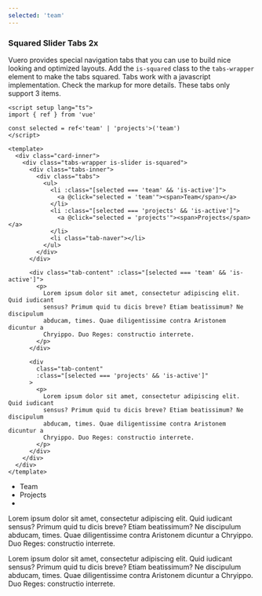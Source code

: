 ```yaml
---
selected: 'team'
---
```


### Squared Slider Tabs 2x

Vuero provides special navigation tabs that you can use to build nice
looking and optimized layouts. Add the `is-squared` class to
the `tabs-wrapper` element to make the tabs squared.
Tabs work with a javascript implementation. Check the markup for more details.
These tabs only support 3 items.

<!--code-->

```vue
<script setup lang="ts">
import { ref } from 'vue'

const selected = ref<'team' | 'projects'>('team')
</script>

<template>
  <div class="card-inner">
    <div class="tabs-wrapper is-slider is-squared">
      <div class="tabs-inner">
        <div class="tabs">
          <ul>
            <li :class="[selected === 'team' && 'is-active']">
              <a @click="selected = 'team'"><span>Team</span></a>
            </li>
            <li :class="[selected === 'projects' && 'is-active']">
              <a @click="selected = 'projects'"><span>Projects</span></a>
            </li>
            <li class="tab-naver"></li>
          </ul>
        </div>
      </div>

      <div class="tab-content" :class="[selected === 'team' && 'is-active']">
        <p>
          Lorem ipsum dolor sit amet, consectetur adipiscing elit. Quid iudicant
          sensus? Primum quid tu dicis breve? Etiam beatissimum? Ne discipulum
          abducam, times. Quae diligentissime contra Aristonem dicuntur a
          Chryippo. Duo Reges: constructio interrete.
        </p>
      </div>

      <div
        class="tab-content"
        :class="[selected === 'projects' && 'is-active']"
      >
        <p>
          Lorem ipsum dolor sit amet, consectetur adipiscing elit. Quid iudicant
          sensus? Primum quid tu dicis breve? Etiam beatissimum? Ne discipulum
          abducam, times. Quae diligentissime contra Aristonem dicuntur a
          Chryippo. Duo Reges: constructio interrete.
        </p>
      </div>
    </div>
  </div>
</template>
```

<!--/code-->

<!--example-->

<div class="card-inner">
   <div class="tabs-wrapper is-slider is-squared">
      <div class="tabs-inner">
         <div class="tabs">
            <ul>
               <li :class="[frontmatter.selected === 'team' && 'is-active']">
                  <a @click="frontmatter.selected = 'team'"><span>Team</span></a>
               </li>
               <li :class="[frontmatter.selected === 'projects' && 'is-active']">
                  <a @click="frontmatter.selected = 'projects'"><span>Projects</span></a>
               </li>
               <li class="tab-naver"></li>
            </ul>
         </div>
      </div>
      <div
         class="tab-content"
         :class="[frontmatter.selected === 'team' && 'is-active']"
         >
         <p>
            Lorem ipsum dolor sit amet, consectetur adipiscing elit. Quid iudicant
            sensus? Primum quid tu dicis breve? Etiam beatissimum? Ne discipulum
            abducam, times. Quae diligentissime contra Aristonem dicuntur a
            Chryippo. Duo Reges: constructio interrete.
         </p>
      </div>
      <div
         class="tab-content"
         :class="[frontmatter.selected === 'projects' && 'is-active']"
         >
         <p>
            Lorem ipsum dolor sit amet, consectetur adipiscing elit. Quid iudicant
            sensus? Primum quid tu dicis breve? Etiam beatissimum? Ne discipulum
            abducam, times. Quae diligentissime contra Aristonem dicuntur a
            Chryippo. Duo Reges: constructio interrete.
         </p>
      </div>
   </div>
</div>

<!--/example-->
